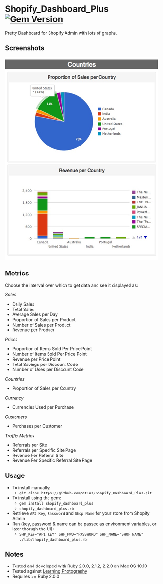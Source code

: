 # Shopify_Dashboard_Plus [![Gem Version](https://badge.fury.io/rb/shopify_dashboard_plus.svg)](http://badge.fury.io/rb/shopify_dashboard_plus)
Pretty Dashboard for Shopify Admin with lots of graphs.

## Screenshots

![screenshot](https://github.com/at1as/at1as.github.io/blob/master/github_repo_assets/dashboard-plus1.jpg)

## Metrics
Choose the interval over which to get data and see it displayed as:

*Sales*
* Daily Sales
* Total Sales
* Average Sales per Day
* Proportion of Sales per Product
* Number of Sales per Product
* Revenue per Product

*Prices*
* Proportion of Items Sold Per Price Point
* Number of Items Sold Per Price Point
* Revenue per Price Point
* Total Savings per Discount Code
* Number of Uses per Discount Code

*Countries*
* Proportion of Sales per Country

*Currency*
* Currencies Used per Purchase

*Customers*
* Purchases per Customer

*Traffic Metrics*
* Referrals per Site
* Referrals per Specific Site Page
* Revenue Per Referral Site
* Revenue Per Specific Referral Site Page

## Usage
* To install manually: 
  * `git clone https://github.com/at1as/Shopify_Dashboard_Plus.git`
* To install using the gem: 
  * `gem install shopify_dashboard_plus`
  * `shopify_dashboard_plus.rb`
* Retrieve `API Key`, `Password` and `Shop Name` for your store from Shopify Admin
* Run (key, password & name can be passed as environment variables, or later thorugh the UI):
  * `SHP_KEY="API KEY" SHP_PWD="PASSWORD" SHP_NAME="SHOP NAME" ./lib/shopify_dashboard_plus.rb`
 
## Notes
* Tested and developed with Ruby 2.0.0, 2.1.2, 2.2.0 on Mac OS 10.10
* Tested against [Learning Photography](http://learning.photography)
* Requires >= Ruby 2.0.0

